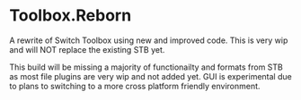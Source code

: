 # Toolbox.Reborn
A rewrite of Switch Toolbox using new and improved code. This is very wip and will NOT replace the existing STB yet.

This build will be missing a majority of functionailty and formats from STB as most file plugins are very wip and not added yet. GUI is experimental due to plans to switching to a more cross platform friendly environment.  
